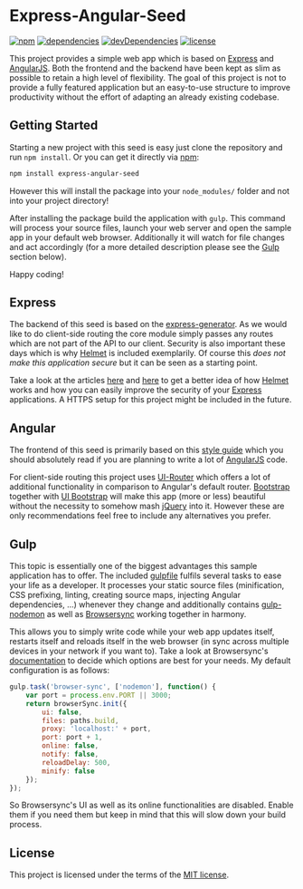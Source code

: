 # Express-Angular-Seed
[![npm](https://img.shields.io/npm/v/express-angular-seed.svg)](https://www.npmjs.com/package/express-angular-seed)
[![dependencies](https://img.shields.io/david/jbuerkel/express-angular-seed.svg)](https://david-dm.org/jbuerkel/express-angular-seed#info=dependencies&view=table)
[![devDependencies](https://img.shields.io/david/dev/jbuerkel/express-angular-seed.svg)](https://david-dm.org/jbuerkel/express-angular-seed#info=devDependencies&view=table)
[![license](https://img.shields.io/badge/license-MIT-blue.svg)](https://opensource.org/licenses/MIT)

This project provides a simple web app which is based on [Express](http://expressjs.com/) and [AngularJS](https://angularjs.org/). Both the frontend and the backend have been kept as slim as possible to retain a high level of flexibility. The goal of this project is not to provide a fully featured application but an easy-to-use structure to improve productivity without the effort of adapting an already existing codebase.

## Getting Started

Starting a new project with this seed is easy just clone the repository and run `npm install`. Or you can get it directly via [npm](https://www.npmjs.com/):

```sh
npm install express-angular-seed
```

However this will install the package into your `node_modules/` folder and not into your project directory!

After installing the package build the application with `gulp`. This command will process your source files, launch your web server and open the sample app in your default web browser. Additionally it will watch for file changes and act accordingly (for a more detailed description please see the [Gulp](https://github.com/jbuerkel/express-angular-seed#gulp) section below).

Happy coding!

## Express

The backend of this seed is based on the [express-generator](https://www.npmjs.com/package/express-generator). As we would like to do client-side routing the core module simply passes any routes which are not part of the API to our client. Security is also important these days which is why [Helmet](https://www.npmjs.com/package/helmet) is included exemplarily. Of course this *does not make this application secure* but it can be seen as a starting point.

Take a look at the articles [here](http://scottksmith.com/blog/2014/09/21/protect-your-node-apps-noggin-with-helmet/) and [here](http://scottksmith.com/blog/2014/09/04/simple-steps-to-secure-your-express-node-application/) to get a better idea of how [Helmet](https://www.npmjs.com/package/helmet) works and how you can easily improve the security of your [Express](http://expressjs.com/) applications. A HTTPS setup for this project might be included in the future.

## Angular

The frontend of this seed is primarily based on this [style guide](https://github.com/johnpapa/angular-styleguide) which you should absolutely read if you are planning to write a lot of [AngularJS](https://angularjs.org/) code.

For client-side routing this project uses [UI-Router](https://www.npmjs.com/package/angular-ui-router) which offers a lot of additional functionality in comparison to Angular's default router. [Bootstrap](https://getbootstrap.com/) together with [UI Bootstrap](https://angular-ui.github.io/bootstrap/) will make this app (more or less) beautiful without the necessity to somehow mash [jQuery](https://jquery.com/) into it. However these are only recommendations feel free to include any alternatives you prefer.

## Gulp

This topic is essentially one of the biggest advantages this sample application has to offer. The included [gulpfile](https://github.com/jbuerkel/express-angular-seed/blob/master/gulpfile.js) fulfils several tasks to ease your life as a developer. It processes your static source files (minification, CSS prefixing, linting, creating source maps, injecting Angular dependencies, ...) whenever they change and additionally contains [gulp-nodemon](https://www.npmjs.com/package/gulp-nodemon) as well as [Browsersync](https://browsersync.io/) working together in harmony.

This allows you to simply write code while your web app updates itself, restarts itself and reloads itself in the web browser (in sync across multiple devices in your network if you want to). Take a look at Browsersync's [documentation](https://browsersync.io/docs/options/) to decide which options are best for your needs. My default configuration is as follows:

```js
gulp.task('browser-sync', ['nodemon'], function() {
    var port = process.env.PORT || 3000;
    return browserSync.init({
        ui: false,
        files: paths.build,
        proxy: 'localhost:' + port,
        port: port + 1,
        online: false,
        notify: false,
        reloadDelay: 500,
        minify: false
    });
});
```

So Browsersync's UI as well as its online functionalities are disabled. Enable them if you need them but keep in mind that this will slow down your build process.

## License

This project is licensed under the terms of the [MIT license](https://github.com/jbuerkel/express-angular-seed/blob/master/LICENSE).

